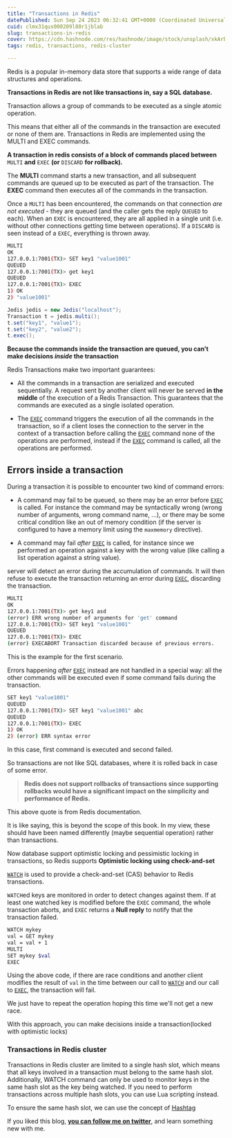 ```yaml
---
title: "Transactions in Redis"
datePublished: Sun Sep 24 2023 06:32:41 GMT+0000 (Coordinated Universal Time)
cuid: clmx31qus000209l80r1jblab
slug: transactions-in-redis
cover: https://cdn.hashnode.com/res/hashnode/image/stock/unsplash/xkArbdUcUeE/upload/184f7894d2e40b6fccc0e5f9b334aae3.jpeg
tags: redis, transactions, redis-cluster

---
```


Redis is a popular in-memory data store that supports a wide range of data structures and operations.

**Transactions in Redis are not like transactions in, say a SQL database.**

Transaction allows a group of commands to be executed as a single atomic operation.

This means that either all of the commands in the transaction are executed or none of them are. Transactions in Redis are implemented using the MULTI and EXEC commands.

**A transaction in redis consists of a block of commands placed between** `MULTI` **and** `EXEC` **(or** `DISCARD` **for rollback).**

The **MULTI** command starts a new transaction, and all subsequent commands are queued up to be executed as part of the transaction. The **EXEC** command then executes all of the commands in the transaction.

Once a `MULTI` has been encountered, the commands on that connection *are not executed* - they are queued (and the caller gets the reply `QUEUED` to each). When an `EXEC` is encountered, they are all applied in a single unit (i.e. without other connections getting time between operations). If a `DISCARD` is seen instead of a `EXEC`, everything is thrown away.

```bash
MULTI
OK
127.0.0.1:7001(TX)> SET key1 "value1001"
QUEUED
127.0.0.1:7001(TX)> get key1
QUEUED
127.0.0.1:7001(TX)> EXEC
1) OK
2) "value1001"
```

```java
Jedis jedis = new Jedis("localhost");
Transaction t = jedis.multi();
t.set("key1", "value1");
t.set("key2", "value2");
t.exec();
```

**Because the commands inside the transaction are queued, you can’t make decisions *inside* the transaction**

Redis Transactions make two important guarantees:

* All the commands in a transaction are serialized and executed sequentially. A request sent by another client will never be served **in the middle** of the execution of a Redis Transaction. This guarantees that the commands are executed as a single isolated operation.
    
* The [`EXEC`](https://redis.io/commands/exec) command triggers the execution of all the commands in the transaction, so if a client loses the connection to the server in the context of a transaction before calling the [`EXEC`](https://redis.io/commands/exec) command none of the operations are performed, instead if the [`EXEC`](https://redis.io/commands/exec) command is called, all the operations are performed.
    

## **Errors inside a transaction**

During a transaction it is possible to encounter two kind of command errors:

* A command may fail to be queued, so there may be an error before [`EXEC`](https://redis.io/commands/exec) is called. For instance the command may be syntactically wrong (wrong number of arguments, wrong command name, ...), or there may be some critical condition like an out of memory condition (if the server is configured to have a memory limit using the `maxmemory` directive).
    
* A command may fail *after* [`EXEC`](https://redis.io/commands/exec) is called, for instance since we performed an operation against a key with the wrong value (like calling a list operation against a string value).
    

server will detect an error during the accumulation of commands. It will then refuse to execute the transaction returning an error during [`EXEC`](https://redis.io/commands/exec), discarding the transaction.

```bash
MULTI
OK
127.0.0.1:7001(TX)> get key1 asd
(error) ERR wrong number of arguments for 'get' command
127.0.0.1:7001(TX)> SET key1 "value1001"
QUEUED
127.0.0.1:7001(TX)> EXEC
(error) EXECABORT Transaction discarded because of previous errors.
```

This is the example for the first scenario.

Errors happening *after* [`EXEC`](https://redis.io/commands/exec) instead are not handled in a special way: all the other commands will be executed even if some command fails during the transaction.

```bash
SET key1 "value1001"
QUEUED
127.0.0.1:7001(TX)> SET key1 "value1001" abc
QUEUED
127.0.0.1:7001(TX)> EXEC
1) OK
2) (error) ERR syntax error
```

In this case, first command is executed and second failed.

So transactions are not like SQL databases, where it is rolled back in case of some error.

> **Redis does not support rollbacks of transactions since supporting rollbacks would have a significant impact on the simplicity and performance of Redis.**

This above quote is from Redis documentation.

It is like saying, this is beyond the scope of this book. In my view, these should have been named differently (maybe sequential operation) rather than transactions.

Now database support optimistic locking and pessimistic locking in transactions, so Redis supports **Optimistic locking using check-and-set**

[`WATCH`](https://redis.io/commands/watch) is used to provide a check-and-set (CAS) behavior to Redis transactions.

`WATCH`ed keys are monitored in order to detect changes against them. If at least one watched key is modified before the `EXEC` command, the whole transaction aborts, and `EXEC` returns a **Null reply** to notify that the transaction failed.

```bash
WATCH mykey
val = GET mykey
val = val + 1
MULTI
SET mykey $val
EXEC
```

Using the above code, if there are race conditions and another client modifies the result of `val` in the time between our call to [`WATCH`](https://redis.io/commands/watch) and our call to [`EXEC`](https://redis.io/commands/exec), the transaction will fail.

We just have to repeat the operation hoping this time we'll not get a new race.

With this approach, you can make decisions inside a transaction(locked with optimistic locks)

### Transactions in Redis cluster

Transactions in Redis cluster are limited to a single hash slot, which means that all keys involved in a transaction must belong to the same hash slot. Additionally, WATCH command can only be used to monitor keys in the same hash slot as the key being watched. If you need to perform transactions across multiple hash slots, you can use Lua scripting instead.

To ensure the same hash slot, we can use the concept of [Hashtag](https://redis.io/docs/reference/cluster-spec/#hash-tags)

If you liked this blog, [**you can follow me on twitter**](https://twitter.com/nkalra0123), and learn something new with me.